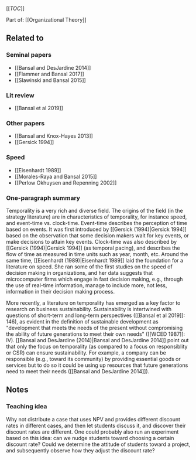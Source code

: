[[_TOC_]]

Part of: [[Organizational Theory]]

## Related to

### Seminal papers
* [[Bansal and DesJardine 2014]]
* [[Flammer and Bansal 2017]]
* [[Slawinski and Bansal 2015]]

### Lit review
* [[Bansal et al 2019]]

### Other papers
* [[Bansal and Knox-Hayes 2013]]
* [[Gersick 1994]]

### Speed
* [[Eisenhardt 1989]]
* [[Morales-Raya and Bansal 2015]]
* [[Perlow Okhuysen and Repenning 2002]]

### One-paragraph summary
Temporality is a very rich and diverse field. The origins of the field (in the strategy literature) are in characteristics of temporality, for instance speed, and event-time vs. clock-time. Event-time describes the perception of time based on events. It was first introduced by [[Gersick (1994)|Gersick 1994]] based on the observation that some decision makers wait for key events, or make decisions to attain key events. Clock-time was also described by [[Gersick (1994)|Gersick 1994]] (as temporal pacing), and describes the flow of time as measured in time units such as year, month, etc. Around the same time, [[Eisenhardt (1989)|Eisenhardt 1989]] laid the foundation for a literature on speed. She ran some of the first studies on the speed of decision making in organizations, and her data suggests that microcomputer firms which engage in fast decision making, e.g., through the use of real-time information, manage to include more, not less, information in their decision making process.

More recently, a literature on temporality has emerged as a key factor to research on business sustainability. Sustainability is intertwined with questions of short-term and long-term perspectives ([[Bansal et al 2019]]: 146), as evident in the definition of sustainable development as "development that meets the needs of the present without compromising the ability of future generations to meet their own needs" ([[WCED 1987]]: IV). [[Bansal and DesJardine (2014)|Bansal and DesJardine 2014]] point out that only the focus on temporality (as compared to a focus on responsiblity or CSR) can ensure sustainability. For example, a company can be responsible (e.g., toward its community) by providing essential goods or services but to do so it could be using up resources that future generations need to meet their needs ([[Bansal and DesJardine 2014]]).

## Notes

### Teaching idea
Why not distribute a case that uses NPV and provides different discount rates in different cases, and then let students discuss it, and discover their discount rates are different. One could probably also run an experiment based on this idea: can we nudge students toward choosing a certain discount rate? Could we determine the attitude of students toward a project, and subsequently observe how they adjust the discount rate?